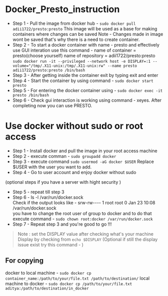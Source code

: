 # Docker_Presto_instruction
* Step 1 - Pull the image from docker hub - `sudo docker pull adii1722/presto:presto`
  This image will be used as a base for making containers  where changes can be saved
  Note - Changes made in image wont be saved that's why there is a need to create container.  
* Step 2 - To start a docker container with name - presto and effectively use GUI interation use this command -
  name of container = presto(choose yourself)
  name of repository = adii1722/presto:presto
  `sudo docker run -it --privileged --network host -e DISPLAY=:1 --volume="/tmp/.X11-unix:/tmp/.X11-unix:rw" --name presto adii1722/presto:presto /bin/bash`  
* Step 3 - After getting inside the container exit by typing exit and enter
* Step 4 - Start the container by using command - `sudo docker start presto`
* Step 5 - For entering the docker container using - `sudo docker exec -it  presto /bin/bash`
* Step 6 - Check gui interaction is working using command - xeyes.
  After completing now you can use PRESTO.

# Use docker without sudo or root access 
* Step 1 - Install docker and pull the image in your root access machine
* Step 2 - execute comman - `sudo groupadd docker`
* Step 3 - execute command `sudo usermod -aG docker $USER`
    Replace $USER with the user you want to add.
* Step 4 - Go to user account and enjoy docker without sudo  

(optional steps if you have a server with hight security ) 
* Step 5 - repeat till step 3  
* Step 6 - ls -l /var/run/docker.sock  
    Check if the output looks like - srw-rw---- 1 root root 0 Jan 23 10:08 /var/run/docker.sock  
    you have to change the root user of group to docker and to do that execute command - `sudo chown root:docker /var/run/docker.sock`
* Step 7 - Repeat step 3 and you're good to go !!!

>Note : set the DISPLAY value after checking what's your machine Display by checking from `echo $DISPLAY`
(Optional if still the display issue exist try this command - )
 


 ## For copying
docker to local machine - `sudo docker cp container_name:/path/to/your/file.txt /path/to/destination/`
local machine to docker - `sudo docker cp /path/to/your/file.txt aditya:/path/to/destination/in_docker`
